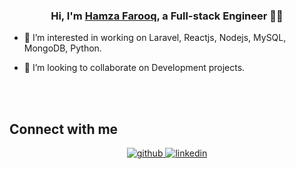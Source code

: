 

 ### <div align="center">Hi, I'm <a href="https://www.linkedin.com/in/hamza-f/">Hamza Farooq</a>, a Full-stack Engineer 👨‍💻</div>  
  
  

- 🌱 I’m interested in working on Laravel, Reactjs, Nodejs, MySQL, MongoDB, Python. 
  

- 👯 I’m looking to collaborate on Development projects.  
  
  

<br/>  


 

<br/>  


## Connect with me  
<div align="center">
<a href="https://github.com/HamzahFarooqq" target="_blank">
<img src=https://img.shields.io/badge/github-%2324292e.svg?&style=for-the-badge&logo=github&logoColor=white alt=github style="margin-bottom: 5px;" />
</a>

<a href="https://www.linkedin.com/in/hamza-f/" target="_blank">
<img src=https://img.shields.io/badge/linkedin-%231E77B5.svg?&style=for-the-badge&logo=linkedin&logoColor=white alt=linkedin style="margin-bottom: 5px;" />
</a>
 
</div>  
  

<br/>  

<br/>  

<!---
HamzahFarooqq/HamzahFarooqq is a ✨ special ✨ repository because its `README.md` (this file) appears on your GitHub profile.
You can click the Preview link to take a look at your changes.
--->
